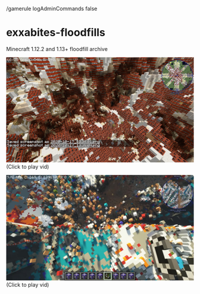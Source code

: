 /gamerule logAdminCommands false

# exxabites-floodfills
Minecraft 1.12.2 and 1.13+ floodfill archive

[![Demo CountPages alpha](https://github.com/HakkaTjakka/exxabites-floodfills/blob/main/2020-10-17_13.38.08.png)](https://www.facebook.com/110607880303634/videos/822564251829058/)
(Click to play vid)

[![Demo CountPages alpha](https://github.com/HakkaTjakka/exxabites-floodfills/blob/main/out334.jpg)](https://www.youtube.com/watch?v=dmudJLIX9rM)
(Click to play vid)

